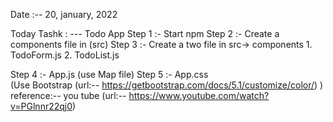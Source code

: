Date :-- 20, january, 2022

Today Tashk : --- Todo App
Step 1 :- Start npm
Step 2 :- Create a  components file in (src)
Step 3 :- Create a two file in src->  components
            1. TodoForm.js
             2. TodoList.js
              
Step 4 :- App.js
            (use Map file)
Step 5 :- App.css  
            (Use Bootstrap (url:-- https://getbootstrap.com/docs/5.1/customize/color/) )
        reference:-- you tube (url:-- https://www.youtube.com/watch?v=PGlnnr22qj0)
        
 
